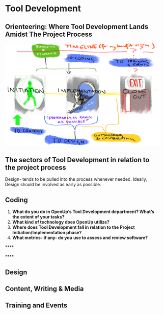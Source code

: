 # Tool Development

## Orienteering: Where Tool Development Lands Amidst The Project Process

![](../../.gitbook/assets/1155f920-c4dc-4eb2-8858-763f2e80a524.png)

## The sectors of Tool Development in relation to the project process

Design- tends to be pulled into the process whenever needed. Ideally, Design should be involved as early as possible. 



## Coding

1. **What do you do in OpenUp’s Tool Development department? What’s the extent of your tasks?**
2. **What kind of technology does OpenUp utilize?**
3. **Where does Tool Development fall in relation to the Project Initiation/Implementation phase?**
4. **What metrics- if any- do you use to assess and review software?** 

\*\*\*\*

\*\*\*\*



## Design

## Content, Writing & Media

## Training and Events



